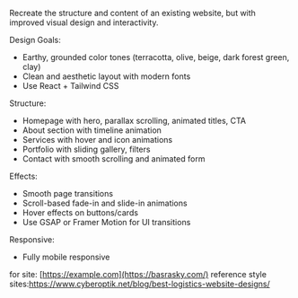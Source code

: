 Recreate the structure and content of an existing website, but with improved visual design and interactivity.

Design Goals:
- Earthy, grounded color tones (terracotta, olive, beige, dark forest green, clay)
- Clean and aesthetic layout with modern fonts
- Use React + Tailwind CSS

Structure:
- Homepage with hero, parallax scrolling, animated titles, CTA
- About section with timeline animation
- Services with hover and icon animations
- Portfolio with sliding gallery, filters
- Contact with smooth scrolling and animated form

Effects:
- Smooth page transitions
- Scroll-based fade-in and slide-in animations
- Hover effects on buttons/cards
- Use GSAP or Framer Motion for UI transitions

Responsive:
- Fully mobile responsive

for site: [https://example.com](https://basrasky.com/)
reference style sites:https://www.cyberoptik.net/blog/best-logistics-website-designs/

